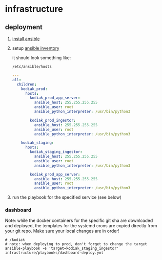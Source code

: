 # infrastructure

## deployment

1. [install ansible](https://docs.ansible.com/ansible/latest/installation_guide/intro_installation.html)
2. setup [ansible inventory](https://docs.ansible.com/ansible/latest/user_guide/intro_inventory.html)

   it should look something like:

   `/etc/ansible/hosts`

   ```yaml
   ---
   all:
     children:
       kodiak_prod:
         hosts:
           kodiak_prod_app_server:
             ansible_host: 255.255.255.255
             ansible_user: root
             ansible_python_interpreter: /usr/bin/python3

           kodiak_prod_ingestor:
             ansible_host: 255.255.255.255
             ansible_user: root
             ansible_python_interpreter: /usr/bin/python3

       kodiak_staging:
         hosts:
           kodiak_staging_ingestor:
             ansible_host: 255.255.255.255
             ansible_user: root
             ansible_python_interpreter: /usr/bin/python3

           kodiak_prod_app_server:
             ansible_host: 255.255.255.255
             ansible_user: root
             ansible_python_interpreter: /usr/bin/python3
   ```

3. run the playbook for the specified service (see below)

### dashboard

Note: while the docker containers for the specific git sha are downloaded and
deployed, the templates for the systemd crons are copied directly from your git
repo. Make sure your local changes are in order!

```shell
# /kodiak
# note: when deploying to prod, don't forget to change the target
ansible-playbook -e 'target=kodiak_staging_ingestor' infrastructure/playbooks/dashboard-deploy.yml
```
